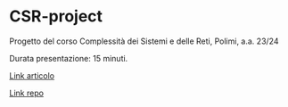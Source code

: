 # CSR-project
 Progetto del corso Complessità dei Sistemi e delle Reti, Polimi, a.a. 23/24

 Durata presentazione: 15 minuti.

[Link articolo](https://www.nature.com/articles/srep19668)

[Link repo](https://github.com/ikivimak/RSP-betweenness)
